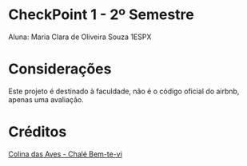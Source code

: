 # CheckPoint 1 - 2º Semestre

Aluna: Maria Clara de Oliveira Souza 1ESPX

# Considerações

Este projeto é destinado à faculdade, não é o código oficial do airbnb, apenas uma avaliação.

# Créditos

[Colina das Aves - Chalé Bem-te-vi](https://www.airbnb.com.br/rooms/50357172?adults=2&category_tag=Tag%3A5348&enable_m3_private_room=true&photo_id=1585640791&search_mode=flex_destinations_search&check_in=2024-09-02&check_out=2024-09-07&source_impression_id=p3_1724345027_P36wpzv3IsbxPUkh&previous_page_section_name=1000&guests=2)